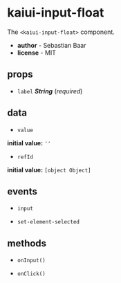 # kaiui-input-float 

The `<kaiui-input-float>` component. 

- **author** - Sebastian Baar 
- **license** - MIT 

## props 

- `label` ***String*** (*required*) 

## data 

- `value` 

**initial value:** `''` 

- `refId` 

**initial value:** `[object Object]` 

## events 

- `input` 

- `set-element-selected` 

## methods 

- `onInput()` 

- `onClick()` 

